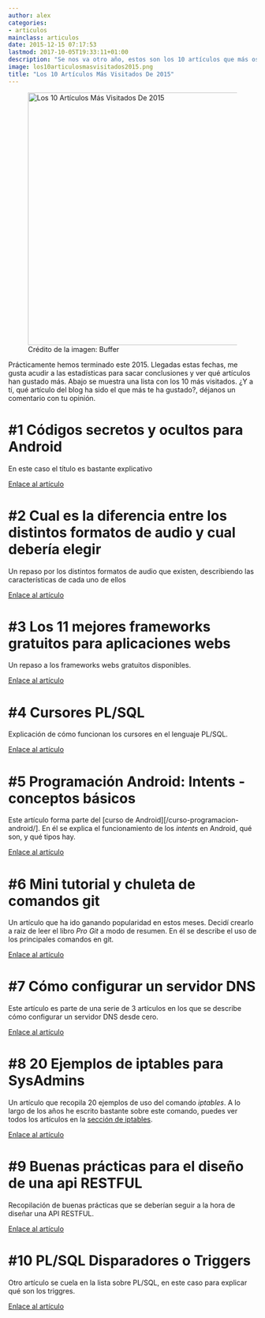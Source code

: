 ```yaml
---
author: alex
categories:
- articulos
mainclass: articulos
date: 2015-12-15 07:17:53
lastmod: 2017-10-05T19:33:11+01:00
description: "Se nos va otro año, estos son los 10 artículos que más os han gustado"
image: los10articulosmasvisitados2015.png
title: "Los 10 Artículos Más Visitados De 2015"
---
```


<figure>
    <a href="/img/los10articulosmasvisitados2015.png"><img sizes="(min-width: 1024px) 1024px, 100vw" on="tap:lightbox1" role="button" tabindex="0" layout="responsive" src="/img/los10articulosmasvisitados2015.png" title="Los 10 Artículos Más Visitados De 2015" alt="Los 10 Artículos Más Visitados De 2015" width="1024px" height="512px" /></a>
    <span class="image-credit">Crédito de la imagen: Buffer</span>
</figure>

Prácticamente hemos terminado este 2015. Llegadas estas fechas, me gusta acudir a las estadísticas para sacar conclusiones y ver qué artículos han gustado más. Abajo se muestra una lista con los 10 más visitados. ¿Y a tí, qué artículo del blog ha sido el que más te ha gustado?, déjanos un comentario con tu opinión.

<!--more--><!--ad-->

# #1 Códigos secretos y ocultos para Android

En este caso el título es bastante explicativo

<a target="_blank" class="btn button-post" href="/codigos-secretos-y-ocultos-para-android/">Enlace al artículo</a>

# #2 Cual es la diferencia entre los distintos formatos de audio y cual debería elegir

Un repaso por los distintos formatos de audio que existen, describiendo las características de cada uno de ellos

<a target="_blank" class="btn button-post" href="/cual-es-la-diferencia-entre-los-distintos-formatos-de-audio-y-cual-deberia-elegir/">Enlace al artículo</a>

# #3 Los 11 mejores frameworks gratuitos para aplicaciones webs

Un repaso a los frameworks webs gratuitos disponibles.

<a target="_blank" class="btn button-post" href="/los-10-mejores-frameworks-gratis-de-aplicaciones-web/">Enlace al artículo</a>

# #4 Cursores PL/SQL

Explicación de cómo funcionan los cursores en el lenguaje PL/SQL.

<a target="_blank" class="btn button-post" href="/plsql-cursores/">Enlace al artículo</a>

# #5 Programación Android: Intents - conceptos básicos

Este artículo forma parte del [curso de Android][/curso-programacion-android/]. En él se explica el funcionamiento de los _intents_ en Android, qué son, y qué tipos hay.

<a target="_blank" class="btn button-post" href="/programacion-android-intents-conceptos/">Enlace al artículo</a>

# #6 Mini tutorial y chuleta de comandos git

Un artículo que ha ido ganando popularidad en estos meses. Decidí crearlo a raiz de leer el libro _Pro Git_ a modo de resumen. En él se describe el uso de los principales comandos en git.

<a target="_blank" class="btn button-post" href="/mini-tutorial-y-chuleta-de-comandos-git/">Enlace al artículo</a>

# #7 Cómo configurar un servidor DNS

Este artículo es parte de una serie de 3 artículos en los que se describe cómo configurar un servidor DNS desde cero.

<a target="_blank" class="btn button-post" href="/como-configurar-un-servidor-dns/">Enlace al artículo</a>

# #8 20 Ejemplos de iptables para SysAdmins

Un artículo que recopila 20 ejemplos de uso del comando _iptables_. A lo largo de los años he escrito bastante sobre este comando, puedes ver todos los artículos en la [sección de iptables](/tag/#iptables).

<a target="_blank" class="btn button-post" href="/20-ejemplos-de-iptables-para-sysadmins/">Enlace al artículo</a>

# #9 Buenas prácticas para el diseño de una api RESTFUL

Recopilación de buenas prácticas que se deberían seguir a la hora de diseñar una API RESTFUL.

<a target="_blank" class="btn button-post" href="/buenas-practicas-para-el-diseno-de-una-api-restful-pragmatica/">Enlace al artículo</a>

# #10 PL/SQL Disparadores o Triggers

Otro artículo se cuela en la lista sobre PL/SQL, en este caso para explicar qué son los triggres.

<a target="_blank" class="btn button-post" href="/plsql-disparadores-o-triggers/">Enlace al artículo</a>
